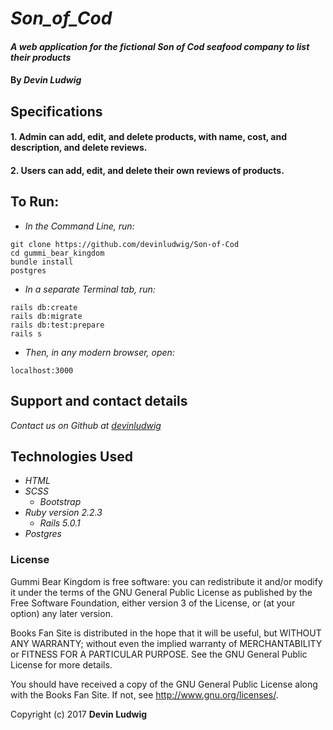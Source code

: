 # _Son_of_Cod_

#### _A web application for the fictional Son of Cod seafood company to list their products_

#### By _**Devin Ludwig**_

## Specifications

#### 1. Admin can add, edit, and delete products, with name, cost, and description, and delete reviews.
#### 2. Users can add, edit, and delete their own reviews of products.

## To Run:

* _In the Command Line, run:_
```
git clone https://github.com/devinludwig/Son-of-Cod
cd gummi_bear_kingdom
bundle install
postgres
```

* _In a separate Terminal tab, run:_
```
rails db:create
rails db:migrate
rails db:test:prepare
rails s
```
* _Then, in any modern browser, open:_
```
localhost:3000
```

## Support and contact details

_Contact us on Github at [devinludwig](https://github.com/devinludwig)_

## Technologies Used

* _HTML_
* _SCSS_
  * _Bootstrap_
* _Ruby version 2.2.3_
  * _Rails 5.0.1_
* _Postgres_

### License

Gummi Bear Kingdom is free software: you can redistribute it and/or modify it under the terms of the GNU General Public License as published by the Free Software Foundation, either version 3 of the License, or (at your option) any later version.

Books Fan Site is distributed in the hope that it will be useful, but WITHOUT ANY WARRANTY; without even the implied warranty of MERCHANTABILITY or FITNESS FOR A PARTICULAR PURPOSE. See the GNU General Public License for more details.

You should have received a copy of the GNU General Public License along with the Books Fan Site. If not, see http://www.gnu.org/licenses/.

Copyright (c) 2017 **Devin Ludwig**
